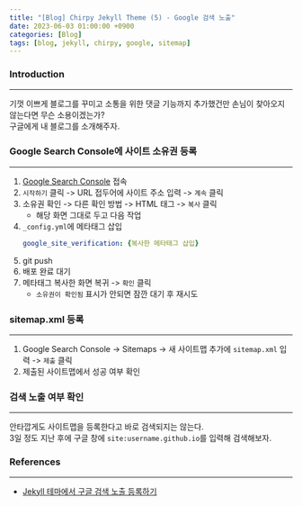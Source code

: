 ```yaml
---
title: "[Blog] Chirpy Jekyll Theme (5) - Google 검색 노출"
date: 2023-06-03 01:00:00 +0900
categories: [Blog]
tags: [blog, jekyll, chirpy, google, sitemap]
---
```



### Introduction
---
기껏 이쁘게 블로그를 꾸미고 소통을 위한 댓글 기능까지 추가했건만 손님이 찾아오지 않는다면 무슨 소용이겠는가?  
구글에게 내 블로그를 소개해주자.


### Google Search Console에 사이트 소유권 등록
---
1. [Google Search Console](https://search.google.com/search-console/about) 접속
2. `시작하기` 클릭 -> URL 접두어에 사이트 주소 입력 -> `계속` 클릭
3. 소유권 확인 -> 다른 확인 방법 -> HTML 태그 -> `복사` 클릭
    - 해당 화면 그대로 두고 다음 작업
4. `_config.yml`에 메타태그 삽입
    ```yml
    google_site_verification: {복사한 메타태그 삽입}
    ```
5. git push
6. 배포 완료 대기
7. 메타태그 복사한 화면 복귀 -> `확인` 클릭
    - `소유권이 확인됨` 표시가 안되면 잠깐 대기 후 재시도


### sitemap.xml 등록
---
1. Google Search Console -> Sitemaps -> 새 사이트맵 추가에 `sitemap.xml` 입력 -> `제출` 클릭
2. 제출된 사이트맵에서 성공 여부 확인


### 검색 노출 여부 확인
---
안타깝게도 사이트맵을 등록한다고 바로 검색되지는 않는다.  
3일 정도 지난 후에 구글 창에 `site:username.github.io`를 입력해 검색해보자.


### References
---
- [Jekyll 테마에서 구글 검색 노출 등록하기](https://www.irgroup.org/posts/jekyll-google-search/)
